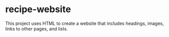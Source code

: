 # recipe-website

This project uses HTML to create a website that includes headings, images, links to other pages, and lists.
